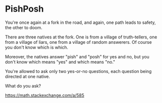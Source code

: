 # PishPosh

You're once again at a fork in the road, and again, one path leads to safety, the other to doom.

There are three natives at the fork. One is from a village of truth-tellers, one from a village of liars, one from a village of random answerers. Of course you don't know which is which.

Moreover, the natives answer "pish" and "posh" for yes and no, but you don't know which means "yes" and which means "no."

You're allowed to ask only two yes-or-no questions, each question being directed at one native.

What do you ask?

https://math.stackexchange.com/a/585